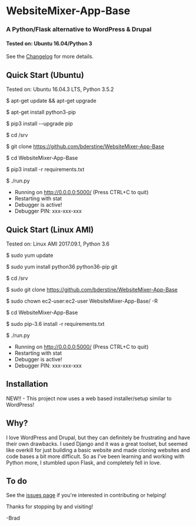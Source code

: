 # WebsiteMixer-App-Base
### A Python/Flask alternative to WordPress & Drupal
#### Tested on: Ubuntu 16.04/Python 3

See the [Changelog](http://websitemixer.com/changelog/) for more details.   

## Quick Start (Ubuntu)
Tested on: Ubuntu 16.04.3 LTS, Python  3.5.2

$ apt-get update && apt-get upgrade

$ apt-get install python3-pip

$ pip3 install --upgrade pip

$ cd /srv

$ git clone https://github.com/bderstine/WebsiteMixer-App-Base

$ cd WebsiteMixer-App-Base

$ pip3 install -r requirements.txt

$ ./run.py
 * Running on http://0.0.0.0:5000/ (Press CTRL+C to quit)
 * Restarting with stat
 * Debugger is active!
 * Debugger PIN: xxx-xxx-xxx

## Quick Start (Linux AMI)
Tested on: Linux AMI 2017.09.1, Python 3.6

$ sudo yum update

$ sudo yum install python36 python36-pip git

$ cd /srv

$ sudo git clone https://github.com/bderstine/WebsiteMixer-App-Base

$ sudo chown ec2-user:ec2-user WebsiteMixer-App-Base/ -R

$ cd WebsiteMixer-App-Base

$ sudo pip-3.6 install -r requirements.txt

$ ./run.py
 * Running on http://0.0.0.0:5000/ (Press CTRL+C to quit)
 * Restarting with stat
 * Debugger is active!
 * Debugger PIN: xxx-xxx-xxx

## Installation

NEW!! - This project now uses a web based installer/setup similar to WordPress! 

## Why?

I love WordPress and Drupal, but they can definitely be frustrating and have their own drawbacks. I used Django and it was a great toolset, but seemed like overkill for just building a basic website and made cloning websites and code bases a bit more difficult. So as I've been learning and working with Python more, I stumbled upon Flask, and completely fell in love.

## To do

See the [issues page](https://github.com/bderstine/WebsiteMixer-App-Base/issues) if you're interested in contributing or helping!

Thanks for stopping by and visiting! 

-Brad

